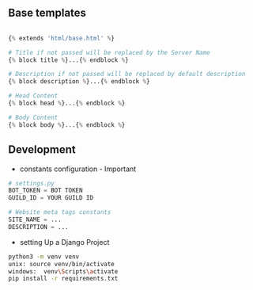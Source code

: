 ## Base templates
```python

{% extends 'html/base.html' %}

# Title if not passed will be replaced by the Server Name
{% block title %}...{% endblock %}

# Description if not passed will be replaced by default description
{% block description %}...{% endblock %}

# Head Content
{% block head %}...{% endblock %}

# Body Content
{% block body %}...{% endblock %}

```

## Development
- constants configuration - Important
```python
# settings.py
BOT_TOKEN = BOT TOKEN
GUILD_ID = YOUR GUILD ID

# Website meta tags constants
SITE_NAME = ...
DESCRIPTION = ...
```

- setting Up a Django Project
```sh
python3 -m venv venv
unix: source venv/bin/activate
windows:  venv\Scripts\activate
pip install -r requirements.txt
```
